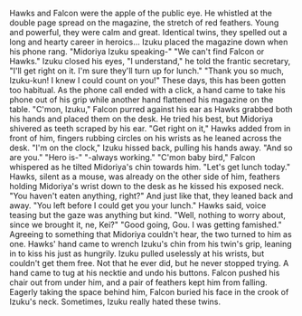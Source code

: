 
Hawks and Falcon were the apple of the public eye. He whistled at the double page spread on the magazine, the stretch of red feathers. Young and powerful, they were calm and great. Identical twins, they spelled out a long and hearty career in heroics...
Izuku placed the magazine down when his phone rang.
"Midoriya Izuku speaking-"
"We can't find Falcon or Hawks."
Izuku closed his eyes, "I understand," he told the frantic secretary, "I'll get right on it. I'm sure they'll turn up for lunch."
"Thank you so much, Izuku-kun! I knew I could count on you!"
These days, this has been gotten too habitual. As the phone call ended with a click, a hand came to take his phone out of his grip while another hand flattened his magazine on the table.
"C'mon, Izuku," Falcon purred against his ear as Hawks grabbed both his hands and placed them on the desk. 
He tried his best, but Midoriya shivered as teeth scraped by his ear. 
"Get right on it," Hawks added from in front of him, fingers rubbing circles on his wrists as he leaned across the desk.
"I'm on the clock," Izuku hissed back, pulling his hands away. "And so are you."
"Hero is-"
"-always working."
"C'mon baby bird," Falcon whispered as he tilted Midoriya's chin towards him. "Let's get lunch today."
Hawks, silent as a mouse, was already on the other side of him, feathers holding Midoriya's wrist down to the desk as he kissed his exposed neck.
"You haven't eaten anything, right?"
And just like that, they leaned back and away. 
"You left before I could get you your lunch." Hawks said, voice teasing but the gaze was anything but kind.
"Well, nothing to worry about, since we brought it, ne, Kei?"
"Good going, Gou. I was getting famished."
Agreeing to something that Midoriya couldn't hear, the two turned to him as one.
Hawks' hand came to wrench Izuku's chin from his twin's grip, leaning in to kiss his just as hungrily. Izuku pulled uselessly at his wrists, but couldn't get them free. Not that he ever did, but he never stopped trying. A hand came to tug at his necktie and undo his buttons. Falcon pushed his chair out from under him, and a pair of feathers kept him from falling. Eagerly taking the space behind him, Falcon buried his face in the crook of Izuku's neck.
Sometimes, Izuku really hated these twins.
